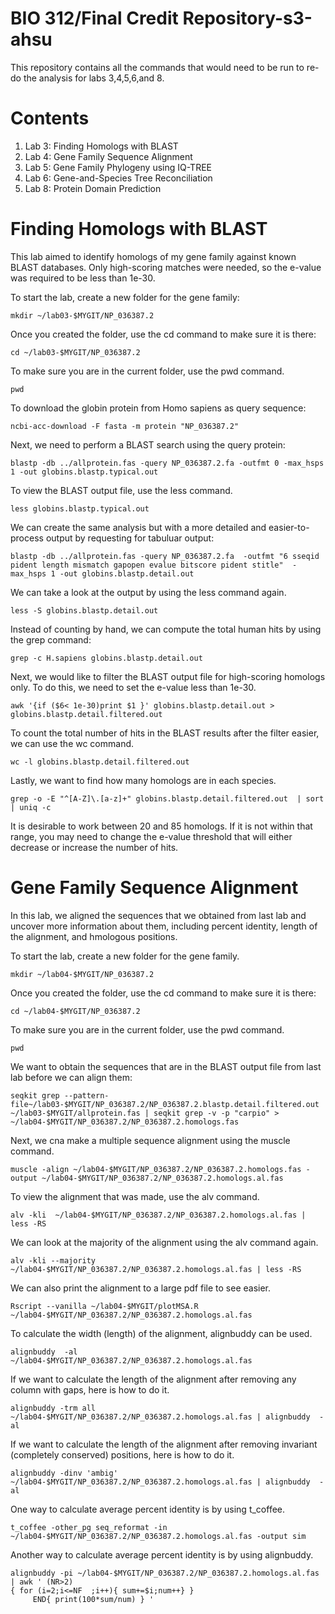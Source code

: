 # BIO 312/Final Credit Repository-s3-ahsu
This repository contains all the commands that would need to be run to re-do the analysis for labs 3,4,5,6,and 8. 

# Contents

1. Lab 3: Finding Homologs with BLAST  
2. Lab 4: Gene Family Sequence Alignment 
3. Lab 5: Gene Family Phylogeny using IQ-TREE 
4. Lab 6: Gene-and-Species Tree Reconciliation
5. Lab 8: Protein Domain Prediction

# Finding Homologs with BLAST 
This lab aimed to identify homologs of my gene family against known BLAST databases. Only high-scoring matches were needed, so the e-value was required to be less than 1e-30.

To start the lab, create a new folder for the gene family:
```
mkdir ~/lab03-$MYGIT/NP_036387.2 
```
Once you created the folder, use the cd command to make sure it is there:
```
cd ~/lab03-$MYGIT/NP_036387.2
```
To make sure you are in the current folder, use the pwd command. 
```
pwd
```
To download the globin protein from Homo sapiens as query sequence:
```
ncbi-acc-download -F fasta -m protein "NP_036387.2" 
```
Next, we need to perform a BLAST search using the query protein:
```
blastp -db ../allprotein.fas -query NP_036387.2.fa -outfmt 0 -max_hsps 1 -out globins.blastp.typical.out
```
To view the BLAST output file, use the less command.
```
less globins.blastp.typical.out
```
We can create the same analysis but with a more detailed and easier-to-process output by requesting for tabuluar output:
```
blastp -db ../allprotein.fas -query NP_036387.2.fa  -outfmt "6 sseqid pident length mismatch gapopen evalue bitscore pident stitle"  -max_hsps 1 -out globins.blastp.detail.out 
```
We can take a look at the output by using the less command again.
```
less -S globins.blastp.detail.out
```
Instead of counting by hand, we can compute the total human hits by using the grep command:
```
grep -c H.sapiens globins.blastp.detail.out
```
Next, we would like to filter the BLAST output file for high-scoring homologs only. To do this, we need to set the e-value less than 1e-30. 
```
awk '{if ($6< 1e-30)print $1 }' globins.blastp.detail.out > globins.blastp.detail.filtered.out
```
To count the total number of hits in the BLAST results after the filter easier, we can use the wc command. 
```
wc -l globins.blastp.detail.filtered.out
```
Lastly, we want to find how many homologs are in each species.
```
grep -o -E "^[A-Z]\.[a-z]+" globins.blastp.detail.filtered.out  | sort | uniq -c
```
It is desirable to work between 20 and 85 homologs. If it is not within that range, you may need to change the e-value threshold that will either decrease or increase the number of hits. 

# Gene Family Sequence Alignment 
In this lab, we aligned the sequences that we obtained from last lab and uncover more information about them, including percent identity, length of the alignment, and hmologous positions. 

To start the lab, create a new folder for the gene family. 
```
mkdir ~/lab04-$MYGIT/NP_036387.2 
```
Once you created the folder, use the cd command to make sure it is there:
```
cd ~/lab04-$MYGIT/NP_036387.2 
```
To make sure you are in the current folder, use the pwd command. 
```
pwd
```
 We want to obtain the sequences that are in the BLAST output file from last lab before we can align them:
 ```
seqkit grep --pattern-file~/lab03-$MYGIT/NP_036387.2/NP_036387.2.blastp.detail.filtered.out ~/lab03-$MYGIT/allprotein.fas | seqkit grep -v -p "carpio" > ~/lab04-$MYGIT/NP_036387.2/NP_036387.2.homologs.fas
```
Next, we cna make a multiple sequence alignment using the muscle command.
```
muscle -align ~/lab04-$MYGIT/NP_036387.2/NP_036387.2.homologs.fas -output ~/lab04-$MYGIT/NP_036387.2/NP_036387.2.homologs.al.fas
```
To view the alignment that was made, use the alv command.
```
alv -kli  ~/lab04-$MYGIT/NP_036387.2/NP_036387.2.homologs.al.fas | less -RS 
```
We can look at the majority of the alignment using the alv command again.
```
alv -kli --majority ~/lab04-$MYGIT/NP_036387.2/NP_036387.2.homologs.al.fas | less -RS
```
We can also print the alignment to a large pdf file to see easier.
```
Rscript --vanilla ~/lab04-$MYGIT/plotMSA.R
~/lab04-$MYGIT/NP_036387.2/NP_036387.2.homologs.al.fas
```
To calculate the width (length) of the alignment, alignbuddy can be used.
```
alignbuddy  -al  ~/lab04-$MYGIT/NP_036387.2/NP_036387.2.homologs.al.fas 
```
If we want to calculate the length of the alignment after removing any column with gaps, here is how to do it.
```
alignbuddy -trm all  ~/lab04-$MYGIT/NP_036387.2/NP_036387.2.homologs.al.fas | alignbuddy  -al 
```
If we want to calculate the length of the alignment after removing invariant (completely conserved) positions, here is how to do it.
```
alignbuddy -dinv 'ambig' ~/lab04-$MYGIT/NP_036387.2/NP_036387.2.homologs.al.fas | alignbuddy  -al
```
One way to calculate average percent identity is by using t_coffee. 
```
t_coffee -other_pg seq_reformat -in ~/lab04-$MYGIT/NP_036387.2/NP_036387.2.homologs.al.fas -output sim
```
Another way to calculate average percent identity is by using alignbuddy.
```
alignbuddy -pi ~/lab04-$MYGIT/NP_036387.2/NP_036387.2.homologs.al.fas | awk ' (NR>2)
{ for (i=2;i<=NF  ;i++){ sum+=$i;num++} }
     END{ print(100*sum/num) } '
```













